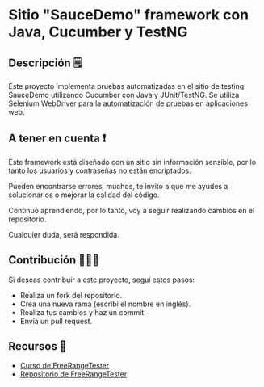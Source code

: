 # Sitio "SauceDemo" framework con Java, Cucumber y TestNG

## Descripción 🗒️
Este proyecto implementa pruebas automatizadas en el sitio de testing SauceDemo utilizando Cucumber con Java y JUnit/TestNG. Se utiliza Selenium WebDriver para la automatización de pruebas en aplicaciones web.

## A tener en cuenta ❗
Este framework está diseñado con un sitio sin información sensible, por lo tanto los usuarios y contraseñas no están encriptados.

Pueden encontrarse errores, muchos, te invito a que me ayudes a solucionarlos o mejorar la calidad del código.

Continuo aprendiendo, por lo tanto, voy a seguir realizando cambios en el repositorio.

Cualquier duda, será respondida.

## Contribución 🕵🏻‍♀️
Si deseas contribuir a este proyecto, segui estos pasos:
- Realiza un fork del repositorio.
- Crea una nueva rama (escribi el nombre en inglés).
- Realiza tus cambios y haz un commit.
- Envía un pull request.

## Recursos 📍
 - [Curso de FreeRangeTester](https://www.udemy.com/share/104wx43@IBsYQEmxUl4WJi5sNKPg1OEBrIU0eXLsdSXv_mfYntSJsdKQRnAHAROuasOUxR_Xug==/)
- [Repositorio de FreeRangeTester](https://github.com/TheFreeRangeTester/SeleniumFreeRange/tree/main)
